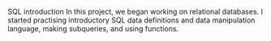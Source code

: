 SQL introduction
In this project, we began working on relational databases. I started practising introductory SQL data definitions and data manipulation language, making subqueries, and using functions.
